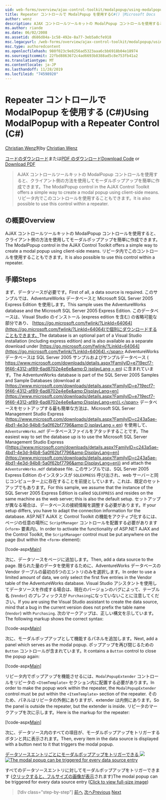 ```yaml
---
uid: web-forms/overview/ajax-control-toolkit/modalpopup/using-modalpopup-with-a-repeater-control-cs
title: Repeater コントロールで ModalPopup を使用するC#() |Microsoft Docs
author: wenz
description: AJAX コントロールツールキットの ModalPopup コントロールを使用すると、クライアント側の方法を使用してモーダルポップアップを簡単に作成できます。 また、次のものを使用することもできます...
ms.author: riande
ms.date: 06/02/2008
ms.assetid: d686d84a-1c58-492e-8a77-3eb5a0cfe918
msc.legacyurl: /web-forms/overview/ajax-control-toolkit/modalpopup/using-modalpopup-with-a-repeater-control-cs
msc.type: authoredcontent
ms.openlocfilehash: 980f023c9e8256ad5323aaa6cbb6918b04e18974
ms.sourcegitcommit: 22fbd8863672c4ad6693b8388ad5c8e753fb41a2
ms.translationtype: MT
ms.contentlocale: ja-JP
ms.lasthandoff: 11/28/2019
ms.locfileid: "74598920"
---
```

# <a name="using-modalpopup-with-a-repeater-control-c"></a><span data-ttu-id="27320-104">Repeater コントロールで ModalPopup を使用する (C#)</span><span class="sxs-lookup"><span data-stu-id="27320-104">Using ModalPopup with a Repeater Control (C#)</span></span>

<span data-ttu-id="27320-105">[Christian Wenz](https://github.com/wenz)別</span><span class="sxs-lookup"><span data-stu-id="27320-105">by [Christian Wenz](https://github.com/wenz)</span></span>

<span data-ttu-id="27320-106">[コードのダウンロード](https://download.microsoft.com/download/2/4/0/24052038-f942-4336-905b-b60ae56f0dd5/ModalPopup2.cs.zip)または[PDF のダウンロード](https://download.microsoft.com/download/b/6/a/b6ae89ee-df69-4c87-9bfb-ad1eb2b23373/modalpopup2CS.pdf)</span><span class="sxs-lookup"><span data-stu-id="27320-106">[Download Code](https://download.microsoft.com/download/2/4/0/24052038-f942-4336-905b-b60ae56f0dd5/ModalPopup2.cs.zip) or [Download PDF](https://download.microsoft.com/download/b/6/a/b6ae89ee-df69-4c87-9bfb-ad1eb2b23373/modalpopup2CS.pdf)</span></span>

> <span data-ttu-id="27320-107">AJAX コントロールツールキットの ModalPopup コントロールを使用すると、クライアント側の方法を使用してモーダルポップアップを簡単に作成できます。</span><span class="sxs-lookup"><span data-stu-id="27320-107">The ModalPopup control in the AJAX Control Toolkit offers a simple way to create a modal popup using client-side means.</span></span> <span data-ttu-id="27320-108">リピータ内でこのコントロールを使用することもできます。</span><span class="sxs-lookup"><span data-stu-id="27320-108">It is also possible to use this control within a repeater.</span></span>

## <a name="overview"></a><span data-ttu-id="27320-109">の概要</span><span class="sxs-lookup"><span data-stu-id="27320-109">Overview</span></span>

<span data-ttu-id="27320-110">AJAX コントロールツールキットの ModalPopup コントロールを使用すると、クライアント側の方法を使用してモーダルポップアップを簡単に作成できます。</span><span class="sxs-lookup"><span data-stu-id="27320-110">The ModalPopup control in the AJAX Control Toolkit offers a simple way to create a modal popup using client-side means.</span></span> <span data-ttu-id="27320-111">リピータ内でこのコントロールを使用することもできます。</span><span class="sxs-lookup"><span data-stu-id="27320-111">It is also possible to use this control within a repeater.</span></span>

## <a name="steps"></a><span data-ttu-id="27320-112">手順</span><span class="sxs-lookup"><span data-stu-id="27320-112">Steps</span></span>

<span data-ttu-id="27320-113">まず、データソースが必要です。</span><span class="sxs-lookup"><span data-stu-id="27320-113">First of all, a data source is required.</span></span> <span data-ttu-id="27320-114">このサンプルでは、AdventureWorks データベースと Microsoft SQL Server 2005 Express Edition を使用します。</span><span class="sxs-lookup"><span data-stu-id="27320-114">This sample uses the AdventureWorks database and the Microsoft SQL Server 2005 Express Edition.</span></span> <span data-ttu-id="27320-115">このデータベースは、Visual Studio のインストール (express edition を含む) の省略可能な部分であり、 [https://go.microsoft.com/fwlink/?LinkId=64064](https://go.microsoft.com/fwlink/?LinkId=64064)で個別にダウンロードすることもできます。</span><span class="sxs-lookup"><span data-stu-id="27320-115">The database is an optional part of a Visual Studio installation (including express edition) and is also available as a separate download under [https://go.microsoft.com/fwlink/?LinkId=64064](https://go.microsoft.com/fwlink/?LinkId=64064).</span></span> <span data-ttu-id="27320-116">AdventureWorks データベースは SQL Server 2005 サンプルおよびサンプルデータベース ( [https://www.microsoft.com/downloads/details.aspx?FamilyID=e719ecf7-9f46-4312-af89-6ad8702e4e6e&amp;D isplayLang = en](https://www.microsoft.com/downloads/details.aspx?FamilyID=e719ecf7-9f46-4312-af89-6ad8702e4e6e&amp;DisplayLang=en)) に含まれています。</span><span class="sxs-lookup"><span data-stu-id="27320-116">The AdventureWorks database is part of the SQL Server 2005 Samples and Sample Databases (download at [https://www.microsoft.com/downloads/details.aspx?FamilyID=e719ecf7-9f46-4312-af89-6ad8702e4e6e&amp;DisplayLang=en](https://www.microsoft.com/downloads/details.aspx?FamilyID=e719ecf7-9f46-4312-af89-6ad8702e4e6e&amp;DisplayLang=en)).</span></span> <span data-ttu-id="27320-117">データベースをセットアップする最も簡単な方法は、Microsoft SQL Server Management Studio Express ([https://www.microsoft.com/downloads/details.aspx?FamilyID=c243a5ae-4bd1-4e3d-94b8-5a0f62bf7796&amp;D isplayLang = en](https://www.microsoft.com/downloads/details.aspx?FamilyID=c243a5ae-4bd1-4e3d-94b8-5a0f62bf7796&amp;DisplayLang=en)) を使用して、`AdventureWorks.mdf` データベースファイルをアタッチすることです。</span><span class="sxs-lookup"><span data-stu-id="27320-117">The easiest way to set the database up is to use the Microsoft SQL Server Management Studio Express ([https://www.microsoft.com/downloads/details.aspx?FamilyID=c243a5ae-4bd1-4e3d-94b8-5a0f62bf7796&amp;DisplayLang=en](https://www.microsoft.com/downloads/details.aspx?FamilyID=c243a5ae-4bd1-4e3d-94b8-5a0f62bf7796&amp;DisplayLang=en)) and attach the `AdventureWorks.mdf` database file.</span></span> <span data-ttu-id="27320-118">このサンプルでは、SQL Server 2005 Express Edition のインスタンスが `SQLEXPRESS` 呼び出され、web サーバーと同じコンピューター上に存在することを前提としています。これは、既定のセットアップでもあります。</span><span class="sxs-lookup"><span data-stu-id="27320-118">For this sample, we assume that the instance of the SQL Server 2005 Express Edition is called `SQLEXPRESS` and resides on the same machine as the web server; this is also the default setup.</span></span> <span data-ttu-id="27320-119">セットアップが異なる場合は、データベースの接続情報を調整する必要があります。</span><span class="sxs-lookup"><span data-stu-id="27320-119">If your setup differs, you have to adapt the connection information for the database.</span></span> <span data-ttu-id="27320-120">ASP.NET AJAX と Control Toolkit の機能をアクティブ化するには、ページの任意の場所に `ScriptManager` コントロールを配置する必要があります (`<form>` 要素内)。</span><span class="sxs-lookup"><span data-stu-id="27320-120">In order to activate the functionality of ASP.NET AJAX and the Control Toolkit, the `ScriptManager` control must be put anywhere on the page (but within the `<form>` element):</span></span>

[!code-aspx[Main](using-modalpopup-with-a-repeater-control-cs/samples/sample1.aspx)]

<span data-ttu-id="27320-121">次に、データソースをページに追加します。</span><span class="sxs-lookup"><span data-stu-id="27320-121">Then, add a data source to the page.</span></span> <span data-ttu-id="27320-122">限られた量のデータを使用するために、AdventureWorks データベースの Vendor テーブルの最初の5つのエントリのみを選択します。</span><span class="sxs-lookup"><span data-stu-id="27320-122">In order to use a limited amount of data, we only select the first five entries in the Vendor table of the AdventureWorks database.</span></span> <span data-ttu-id="27320-123">Visual Studio アシスタントを使用してデータソースを作成する場合は、現在のバージョンのバグによって、テーブル名 (`Vendor`) のプレフィックスが `Purchasing`になっていないことに注意してください。</span><span class="sxs-lookup"><span data-stu-id="27320-123">If you are using the Visual Studio assistant to create the data source, mind that a bug in the current version does not prefix the table name (`Vendor`) with `Purchasing`.</span></span> <span data-ttu-id="27320-124">次のマークアップは、正しい構文を示しています。</span><span class="sxs-lookup"><span data-stu-id="27320-124">The following markup shows the correct syntax:</span></span>

[!code-aspx[Main](using-modalpopup-with-a-repeater-control-cs/samples/sample2.aspx)]

<span data-ttu-id="27320-125">次に、モーダルポップアップとして機能するパネルを追加します。</span><span class="sxs-lookup"><span data-stu-id="27320-125">Next, add a panel which serves as the modal popup.</span></span> <span data-ttu-id="27320-126">ポップアップを再び閉じるための `Button` コントロールが含まれています。</span><span class="sxs-lookup"><span data-stu-id="27320-126">It contains a `Button` control to close the popup again:</span></span>

[!code-aspx[Main](using-modalpopup-with-a-repeater-control-cs/samples/sample3.aspx)]

<span data-ttu-id="27320-127">リピータ内でポップアップを機能させるには、`ModalPopupExtender` コントロールをリピータの `<ItemTemplate>` セクション内に配置する必要があります。</span><span class="sxs-lookup"><span data-stu-id="27320-127">In order to make the popup work within the repeater, the `ModalPopupExtender` control must be put within the `<ItemTemplate>` section of the repeater.</span></span> <span data-ttu-id="27320-128">そのため、パネルはリピータの外側にありますが、extender は内側にあります。</span><span class="sxs-lookup"><span data-stu-id="27320-128">So the panel is outside the repeater, but the extender is inside.</span></span> <span data-ttu-id="27320-129">リピータのマークアップを次に示します。</span><span class="sxs-lookup"><span data-stu-id="27320-129">Here is the markup for the repeater:</span></span>

[!code-aspx[Main](using-modalpopup-with-a-repeater-control-cs/samples/sample4.aspx)]

<span data-ttu-id="27320-130">次に、データソース内のすべての項目が、モーダルポップアップをトリガーするボタンと共に表示されます。</span><span class="sxs-lookup"><span data-stu-id="27320-130">Then, every item in the data source is displayed with a button next to it that triggers the modal popup.</span></span>

<span data-ttu-id="27320-131">[データソースエントリごとにモーダルポップアップをトリガーできる ![](using-modalpopup-with-a-repeater-control-cs/_static/image2.png)](using-modalpopup-with-a-repeater-control-cs/_static/image1.png)</span><span class="sxs-lookup"><span data-stu-id="27320-131">[![The modal popup can be triggered for every data source entry](using-modalpopup-with-a-repeater-control-cs/_static/image2.png)](using-modalpopup-with-a-repeater-control-cs/_static/image1.png)</span></span>

<span data-ttu-id="27320-132">すべてのデータソースエントリに対してモーダルポップアップをトリガーできます ([クリックすると、フルサイズの画像が表示](using-modalpopup-with-a-repeater-control-cs/_static/image3.png)されます)</span><span class="sxs-lookup"><span data-stu-id="27320-132">The modal popup can be triggered for every data source entry ([Click to view full-size image](using-modalpopup-with-a-repeater-control-cs/_static/image3.png))</span></span>

> [!div class="step-by-step"]
> <span data-ttu-id="27320-133">[前へ](launching-a-modal-popup-window-from-server-code-cs.md)
> [次へ](handling-postbacks-from-a-modalpopup-cs.md)</span><span class="sxs-lookup"><span data-stu-id="27320-133">[Previous](launching-a-modal-popup-window-from-server-code-cs.md)
[Next](handling-postbacks-from-a-modalpopup-cs.md)</span></span>
